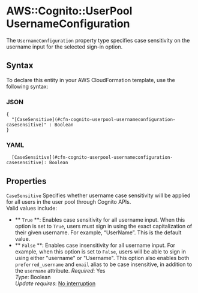 # AWS::Cognito::UserPool UsernameConfiguration<a name="aws-properties-cognito-userpool-usernameconfiguration"></a>

The `UsernameConfiguration` property type specifies case sensitivity on the username input for the selected sign\-in option\.

## Syntax<a name="aws-properties-cognito-userpool-usernameconfiguration-syntax"></a>

To declare this entity in your AWS CloudFormation template, use the following syntax:

### JSON<a name="aws-properties-cognito-userpool-usernameconfiguration-syntax.json"></a>

```
{
  "[CaseSensitive](#cfn-cognito-userpool-usernameconfiguration-casesensitive)" : Boolean
}
```

### YAML<a name="aws-properties-cognito-userpool-usernameconfiguration-syntax.yaml"></a>

```
  [CaseSensitive](#cfn-cognito-userpool-usernameconfiguration-casesensitive): Boolean
```

## Properties<a name="aws-properties-cognito-userpool-usernameconfiguration-properties"></a>

`CaseSensitive`  <a name="cfn-cognito-userpool-usernameconfiguration-casesensitive"></a>
Specifies whether username case sensitivity will be applied for all users in the user pool through Cognito APIs\.  
Valid values include:  
+  ** `True` **: Enables case sensitivity for all username input\. When this option is set to `True`, users must sign in using the exact capitalization of their given username\. For example, “UserName”\. This is the default value\.
+  ** `False` **: Enables case insensitivity for all username input\. For example, when this option is set to `False`, users will be able to sign in using either "username" or "Username"\. This option also enables both `preferred_username` and `email` alias to be case insensitive, in addition to the `username` attribute\.
*Required*: Yes  
*Type*: Boolean  
*Update requires*: [No interruption](https://docs.aws.amazon.com/AWSCloudFormation/latest/UserGuide/using-cfn-updating-stacks-update-behaviors.html#update-no-interrupt)